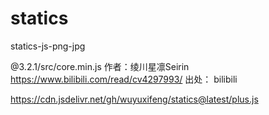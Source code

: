 # statics
statics-js-png-jpg

@3.2.1/src/core.min.js
作者：绫川星凛Seirin
https://www.bilibili.com/read/cv4297993/
出处： bilibili

https://cdn.jsdelivr.net/gh/wuyuxifeng/statics@latest/plus.js
 